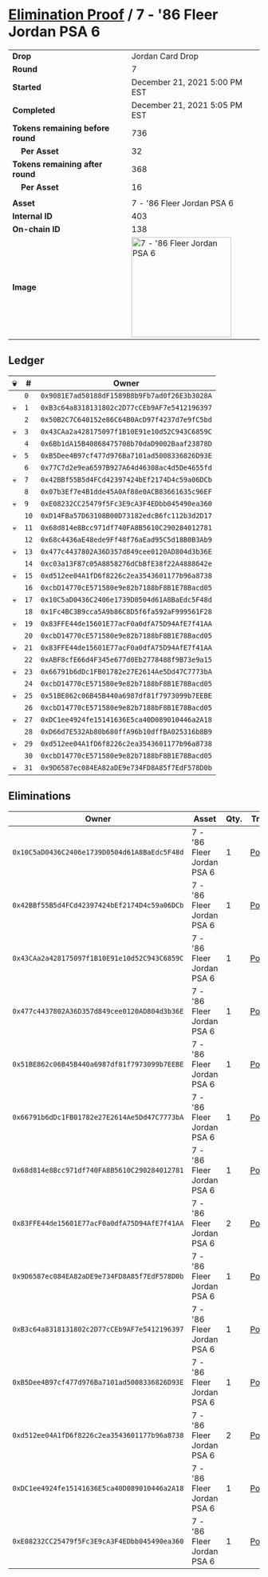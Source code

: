 # [Elimination Proof](./readme.md) / 7 - &#039;86 Fleer Jordan PSA 6

|||
|---|---|
| **Drop** | Jordan Card Drop |
| **Round** | 7 |
| **Started** | December 21, 2021 5:00 PM EST |
| **Completed** | December 21, 2021 5:05 PM EST |
| **Tokens remaining before round** | 736 |
| **&nbsp;&nbsp;&nbsp;&nbsp;Per Asset** | 32 |
| **Tokens remaining after round** | 368 |
| **&nbsp;&nbsp;&nbsp;&nbsp;Per Asset** | 16 |
| | |
| **Asset** | 7 - &#039;86 Fleer Jordan PSA 6 |
| **Internal ID** | 403 |
| **On-chain ID** | 138 |
| **Image** | <img src="https://tcdn.blokpax.com/95149d1f-6245-438d-a903-1a5fd618b024/dc20122270811c60ecf81ef1d3fb901a4fe61dedd838e8f00145c772038d7719.jpg" height="200" alt="7 - &#039;86 Fleer Jordan PSA 6" /> |

## Ledger

| 💀 | # | Owner |
| --- | --- | --- |
|  | `0` | `0x9081E7ad50188dF1589B8b9Fb7ad0f26E3b3028A` |
| 💀 | `1` | `0xB3c64a8318131802c2D77cCEb9AF7e5412196397` |
|  | `2` | `0x50B2C7C640152e86C64B0AcD97f4237d7e9fC5bd` |
| 💀 | `3` | `0x43CAa2a428175097f1B10E91e10d52C943C6859C` |
|  | `4` | `0x6Bb1dA15B40868475708b70daD9002Baaf23878D` |
| 💀 | `5` | `0xB5Dee4B97cf477d976Ba7101ad5008336826D93E` |
|  | `6` | `0x77C7d2e9ea6597B927A64d46308ac4d5De4655fd` |
| 💀 | `7` | `0x42BBf55B5d4FCd42397424bEf2174D4c59a06DCb` |
|  | `8` | `0x07b3Ef7e4B1dde45A0Af88e0ACB83661635c96EF` |
| 💀 | `9` | `0xE08232CC25479f5Fc3E9cA3F4EDbb045490ea360` |
|  | `10` | `0xD14FBa57D63108B00D73182edcB6fc112b3d2D17` |
| 💀 | `11` | `0x68d814e8Bcc971df740FA8B5610C290284012781` |
|  | `12` | `0x68c4436aE48ede9Ff48f76aEad95C5d18B0B3Ab9` |
| 💀 | `13` | `0x477c4437802A36D357d849cee0120AD804d3b36E` |
|  | `14` | `0xc03a13F87c05A8858276dCbBfE38f22A4888642e` |
| 💀 | `15` | `0xd512ee04A1fD6f8226c2ea3543601177b96a8738` |
|  | `16` | `0xcbD14770cE571580e9e82b7188bF8B1E78Bacd05` |
| 💀 | `17` | `0x10C5aD0436C2406e1739D0504d61A8BaEdc5F48d` |
|  | `18` | `0x1Fc4BC3B9cca5A9b86C8D5f6fa592aF999561F28` |
| 💀 | `19` | `0x83FFE44de15601E77acF0a0dfA75D94AfE7f41AA` |
|  | `20` | `0xcbD14770cE571580e9e82b7188bF8B1E78Bacd05` |
| 💀 | `21` | `0x83FFE44de15601E77acF0a0dfA75D94AfE7f41AA` |
|  | `22` | `0xABF8cfE66d4F345e677d0Eb2778488f9B73e9a15` |
| 💀 | `23` | `0x66791b6dDc1FB01782e27E2614Ae5Dd47C7773bA` |
|  | `24` | `0xcbD14770cE571580e9e82b7188bF8B1E78Bacd05` |
| 💀 | `25` | `0x51BE862c06B45B440a6987df81f7973099b7EEBE` |
|  | `26` | `0xcbD14770cE571580e9e82b7188bF8B1E78Bacd05` |
| 💀 | `27` | `0xDC1ee4924fe15141636E5ca40D089010446a2A18` |
|  | `28` | `0xD66d7E532Ab80b680ffA96b10dffBA025316b8B9` |
| 💀 | `29` | `0xd512ee04A1fD6f8226c2ea3543601177b96a8738` |
|  | `30` | `0xcbD14770cE571580e9e82b7188bF8B1E78Bacd05` |
| 💀 | `31` | `0x9D6587ec084EA82aDE9e734FD8A85f7EdF578D0b` |


## Eliminations

| Owner | Asset | Qty. | Transaction |
| --- | --- | --- | --- |
| `0x10C5aD0436C2406e1739D0504d61A8BaEdc5F48d` | 7 - '86 Fleer Jordan PSA 6 | 1 | [Polygonscan](https://polygonscan.com/tx/0x724b9de502be0502b69614faec7e15781aaa92c68951c807925ed1e0cdc90359) |
| `0x42BBf55B5d4FCd42397424bEf2174D4c59a06DCb` | 7 - '86 Fleer Jordan PSA 6 | 1 | [Polygonscan](https://polygonscan.com/tx/0x846b7443ccda95d88b739cef7dcfa24e926ca5a9960026aa118a267241964e1c) |
| `0x43CAa2a428175097f1B10E91e10d52C943C6859C` | 7 - '86 Fleer Jordan PSA 6 | 1 | [Polygonscan](https://polygonscan.com/tx/0x71f69f930a84ee975f1af5243ef74fdd46fe7d8b123533b568e7e1c5409c58da) |
| `0x477c4437802A36D357d849cee0120AD804d3b36E` | 7 - '86 Fleer Jordan PSA 6 | 1 | [Polygonscan](https://polygonscan.com/tx/0x5be13ffd982df0b36f8cbee522a3024e459b39ddaeecb29bee65535476c15eca) |
| `0x51BE862c06B45B440a6987df81f7973099b7EEBE` | 7 - '86 Fleer Jordan PSA 6 | 1 | [Polygonscan](https://polygonscan.com/tx/0xeb4c0ea3f9d1f7e2169d48b53576928a269876b33f0572a154515b07298e6e11) |
| `0x66791b6dDc1FB01782e27E2614Ae5Dd47C7773bA` | 7 - '86 Fleer Jordan PSA 6 | 1 | [Polygonscan](https://polygonscan.com/tx/0xf1ffe17898ed1114b901b6eb7f69ef219fed053ffc9cb0b74a57bf4856fbe6db) |
| `0x68d814e8Bcc971df740FA8B5610C290284012781` | 7 - '86 Fleer Jordan PSA 6 | 1 | [Polygonscan](https://polygonscan.com/tx/0x9c0139e768d9d1b8b5c1a5073d385f79502ef895c269e9ba9553574f57f8888c) |
| `0x83FFE44de15601E77acF0a0dfA75D94AfE7f41AA` | 7 - '86 Fleer Jordan PSA 6 | 2 | [Polygonscan](https://polygonscan.com/tx/0x237d9b1a6c3b3e8059186643e9f4401139656c87445e0f80a2e2d45ce067f7b5) |
| `0x9D6587ec084EA82aDE9e734FD8A85f7EdF578D0b` | 7 - '86 Fleer Jordan PSA 6 | 1 | [Polygonscan](https://polygonscan.com/tx/0x2624df748385d4a7cdca1226e115d7ad684f0f6bd5ec53487af4a776b3145f69) |
| `0xB3c64a8318131802c2D77cCEb9AF7e5412196397` | 7 - '86 Fleer Jordan PSA 6 | 1 | [Polygonscan](https://polygonscan.com/tx/0xcc0c61cdf8944de9af92a298bc1dc98fd691ac8312cec857cd3b21bcb82ca853) |
| `0xB5Dee4B97cf477d976Ba7101ad5008336826D93E` | 7 - '86 Fleer Jordan PSA 6 | 1 | [Polygonscan](https://polygonscan.com/tx/0x299f252992f760126d251a90e21fe80f9ef11ff69df9e75269f7242dcae4d215) |
| `0xd512ee04A1fD6f8226c2ea3543601177b96a8738` | 7 - '86 Fleer Jordan PSA 6 | 2 | [Polygonscan](https://polygonscan.com/tx/0x1e75732dce4f0ab79aef4514fb1c1073e975ffd68d17a74087a3419d60d8bd1f) |
| `0xDC1ee4924fe15141636E5ca40D089010446a2A18` | 7 - '86 Fleer Jordan PSA 6 | 1 | [Polygonscan](https://polygonscan.com/tx/0x2c8f57490a6e2cb1e70d75f097dd35a986c6931d2f7bab7d4879765d8359c446) |
| `0xE08232CC25479f5Fc3E9cA3F4EDbb045490ea360` | 7 - '86 Fleer Jordan PSA 6 | 1 | [Polygonscan](https://polygonscan.com/tx/0xaf5b3c416af23f41636bb513f1adbd541ea5ab23c117a757b62da0bf73c66e59) |
